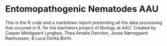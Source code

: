 # Entomopathogenic Nematodes AAU

This is the R code and a markdown report presenting all the data processing that occured in R, for the bachelors project of Biology at AAU. Created by Casper Meldgaard Lyngbye, Thea Amalie Dencker, Jonas Nørregaard Rasmussen, & Luca Dorka Borhi. 
